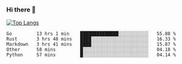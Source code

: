 ### Hi there 👋

<!--
**3Xpl0it3r/3Xpl0it3r** is a ✨ _special_ ✨ repository because its `README.md` (this file) appears on your GitHub profile.

Here are some ideas to get you started:

- 🔭 I’m currently working on ...
- 🌱 I’m currently learning ...
- 👯 I’m looking to collaborate on ...
- 🤔 I’m looking for help with ...
- 💬 Ask me about ...
- 📫 How to reach me: ...
- 😄 Pronouns: ...
- ⚡ Fun fact: ...
-->


[![Top Langs](https://github-readme-stats.vercel.app/api/top-langs/?username=3Xpl0it3r&layout=compact)](https://github.com/3Xpl0it3r/3Xpl0it3r)

<!--START_SECTION:waka-->
```text
Go         13 hrs 1 min    ██████████████░░░░░░░░░░░   55.88 % 
Rust       3 hrs 48 mins   ████░░░░░░░░░░░░░░░░░░░░░   16.33 % 
Markdown   3 hrs 41 mins   ████░░░░░░░░░░░░░░░░░░░░░   15.87 % 
Other      58 mins         █░░░░░░░░░░░░░░░░░░░░░░░░   04.18 % 
Python     57 mins         █░░░░░░░░░░░░░░░░░░░░░░░░   04.14 % 
```
<!--END_SECTION:waka-->
